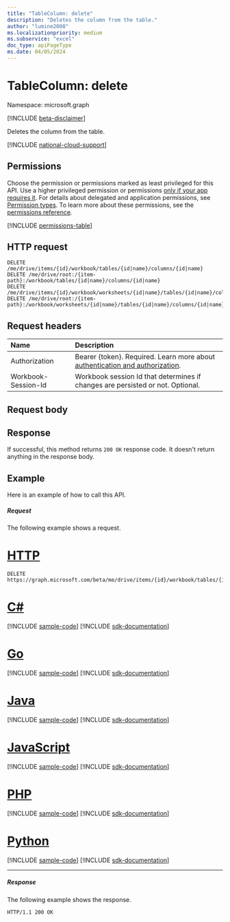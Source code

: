 ```yaml
---
title: "TableColumn: delete"
description: "Deletes the column from the table."
author: "lumine2008"
ms.localizationpriority: medium
ms.subservice: "excel"
doc_type: apiPageType
ms.date: 04/05/2024
---
```


# TableColumn: delete

Namespace: microsoft.graph

[!INCLUDE [beta-disclaimer](../../includes/beta-disclaimer.md)]

Deletes the column from the table.

[!INCLUDE [national-cloud-support](../../includes/global-us.md)]

## Permissions
Choose the permission or permissions marked as least privileged for this API. Use a higher privileged permission or permissions [only if your app requires it](/graph/permissions-overview#best-practices-for-using-microsoft-graph-permissions). For details about delegated and application permissions, see [Permission types](/graph/permissions-overview#permission-types). To learn more about these permissions, see the [permissions reference](/graph/permissions-reference).

<!-- { "blockType": "permissions", "name": "tablecolumn_delete" } -->
[!INCLUDE [permissions-table](../includes/permissions/tablecolumn-delete-permissions.md)]

## HTTP request
<!-- { "blockType": "ignored" } -->
```http
DELETE /me/drive/items/{id}/workbook/tables/{id|name}/columns/{id|name}
DELETE /me/drive/root:/{item-path}:/workbook/tables/{id|name}/columns/{id|name}
DELETE /me/drive/items/{id}/workbook/worksheets/{id|name}/tables/{id|name}/columns/{id|name}
DELETE /me/drive/root:/{item-path}:/workbook/worksheets/{id|name}/tables/{id|name}/columns/{id|name}

```
## Request headers
| Name       | Description|
|:---------------|:----------|
|Authorization|Bearer {token}. Required. Learn more about [authentication and authorization](/graph/auth/auth-concepts).|
| Workbook-Session-Id  | Workbook session Id that determines if changes are persisted or not. Optional.|

## Request body

## Response

If successful, this method returns `200 OK` response code. It doesn't return anything in the response body.

## Example
Here is an example of how to call this API.
##### Request
The following example shows a request.

# [HTTP](#tab/http)
<!-- {
  "blockType": "request",
  "name": "tablecolumn_delete"
}-->
```http
DELETE https://graph.microsoft.com/beta/me/drive/items/{id}/workbook/tables/{id|name}/columns/{id|name}
```

# [C#](#tab/csharp)
[!INCLUDE [sample-code](../includes/snippets/csharp/tablecolumn-delete-csharp-snippets.md)]
[!INCLUDE [sdk-documentation](../includes/snippets/snippets-sdk-documentation-link.md)]

# [Go](#tab/go)
[!INCLUDE [sample-code](../includes/snippets/go/tablecolumn-delete-go-snippets.md)]
[!INCLUDE [sdk-documentation](../includes/snippets/snippets-sdk-documentation-link.md)]

# [Java](#tab/java)
[!INCLUDE [sample-code](../includes/snippets/java/tablecolumn-delete-java-snippets.md)]
[!INCLUDE [sdk-documentation](../includes/snippets/snippets-sdk-documentation-link.md)]

# [JavaScript](#tab/javascript)
[!INCLUDE [sample-code](../includes/snippets/javascript/tablecolumn-delete-javascript-snippets.md)]
[!INCLUDE [sdk-documentation](../includes/snippets/snippets-sdk-documentation-link.md)]

# [PHP](#tab/php)
[!INCLUDE [sample-code](../includes/snippets/php/tablecolumn-delete-php-snippets.md)]
[!INCLUDE [sdk-documentation](../includes/snippets/snippets-sdk-documentation-link.md)]

# [Python](#tab/python)
[!INCLUDE [sample-code](../includes/snippets/python/tablecolumn-delete-python-snippets.md)]
[!INCLUDE [sdk-documentation](../includes/snippets/snippets-sdk-documentation-link.md)]

---

##### Response
The following example shows the response. 
<!-- {
  "blockType": "response"
} -->
```http
HTTP/1.1 200 OK
```

<!-- uuid: 8fcb5dbc-d5aa-4681-8e31-b001d5168d79
2015-10-25 14:57:30 UTC -->
<!--
{
  "type": "#page.annotation",
  "description": "TableColumn: delete",
  "keywords": "",
  "section": "documentation",
  "tocPath": "",
  "suppressions": []
}
-->


